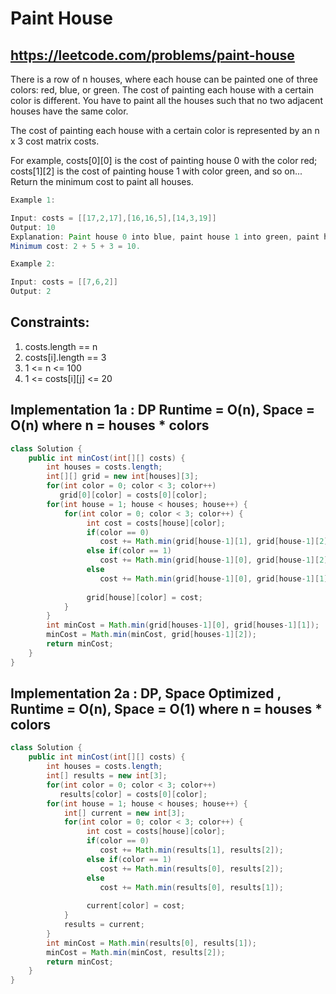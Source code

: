 # Paint House
## https://leetcode.com/problems/paint-house
There is a row of n houses, where each house can be painted one of three colors: red, blue, or green. The cost of painting each house with a certain color is different. You have to paint all the houses such that no two adjacent houses have the same color.

The cost of painting each house with a certain color is represented by an n x 3 cost matrix costs.

For example, costs[0][0] is the cost of painting house 0 with the color red; costs[1][2] is the cost of painting house 1 with color green, and so on...
Return the minimum cost to paint all houses.

```java
Example 1:

Input: costs = [[17,2,17],[16,16,5],[14,3,19]]
Output: 10
Explanation: Paint house 0 into blue, paint house 1 into green, paint house 2 into blue.
Minimum cost: 2 + 5 + 3 = 10.

Example 2:

Input: costs = [[7,6,2]]
Output: 2
```

## Constraints:

1. costs.length == n
2. costs[i].length == 3
3. 1 <= n <= 100
4. 1 <= costs[i][j] <= 20

## Implementation 1a : DP Runtime = O(n), Space = O(n) where n = houses * colors 
```java
class Solution {
    public int minCost(int[][] costs) {
        int houses = costs.length;
        int[][] grid = new int[houses][3];
        for(int color = 0; color < 3; color++)
           grid[0][color] = costs[0][color];
        for(int house = 1; house < houses; house++) {
            for(int color = 0; color < 3; color++) {
                 int cost = costs[house][color];
                 if(color == 0)
                    cost += Math.min(grid[house-1][1], grid[house-1][2]);
                 else if(color == 1)
                    cost += Math.min(grid[house-1][0], grid[house-1][2]);
                 else
                    cost += Math.min(grid[house-1][0], grid[house-1][1]);
                 
                 grid[house][color] = cost;     
            }
        }
        int minCost = Math.min(grid[houses-1][0], grid[houses-1][1]);
        minCost = Math.min(minCost, grid[houses-1][2]);
        return minCost; 
    }
}
```

## Implementation 2a : DP, Space Optimized , Runtime = O(n), Space = O(1) where n = houses * colors
```java
class Solution {
    public int minCost(int[][] costs) {
        int houses = costs.length;
        int[] results = new int[3];
        for(int color = 0; color < 3; color++)
           results[color] = costs[0][color];
        for(int house = 1; house < houses; house++) {
            int[] current = new int[3];
            for(int color = 0; color < 3; color++) {
                 int cost = costs[house][color];
                 if(color == 0)
                    cost += Math.min(results[1], results[2]);
                 else if(color == 1)
                    cost += Math.min(results[0], results[2]);
                 else
                    cost += Math.min(results[0], results[1]);
                 
                 current[color] = cost;     
            }
            results = current;
        }
        int minCost = Math.min(results[0], results[1]);
        minCost = Math.min(minCost, results[2]);
        return minCost; 
    }
}
```
